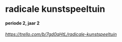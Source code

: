 # radicale kunstspeeltuin

#### periode 2, jaar 2

###### https://trello.com/b/7gd0qHtL/radicale-kunstspeeltuin 
